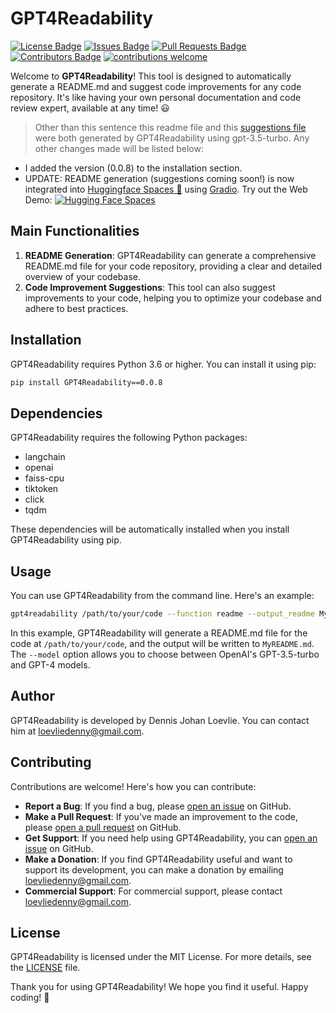 # GPT4Readability

[![License Badge](https://img.shields.io/github/license/loevlie/GPT4Readability)](https://github.com/loevlie/GPT4Readability/blob/main/LICENSE)
[![Issues Badge](https://img.shields.io/github/issues/loevlie/GPT4Readability)](https://github.com/loevlie/GPT4Readability/issues)
[![Pull Requests Badge](https://img.shields.io/github/issues-pr/loevlie/GPT4Readability)](https://github.com/loevlie/GPT4Readability/pulls)
[![Contributors Badge](https://img.shields.io/github/contributors/loevlie/GPT4Readability)](https://github.com/loevlie/GPT4Readability/graphs/contributors)
[![contributions welcome](https://img.shields.io/badge/contributions-welcome-brightgreen.svg?style=flat)](https://github.com/dwyl/esta/issues)

Welcome to **GPT4Readability**! This tool is designed to automatically generate a README.md and suggest code improvements for any code repository. It's like having your own personal documentation and code review expert, available at any time! 😃

> Other than this sentence this readme file and this [suggestions file](https://github.com/loevlie/GPT4Readability/blob/main/suggestions.md) were both generated by GPT4Readability using gpt-3.5-turbo.  Any other changes made will be listed below:

* I added the version (0.0.8) to the installation section.
* UPDATE: README generation (suggestions coming soon!) is now integrated into [Huggingface Spaces 🤗](https://huggingface.co/spaces) using [Gradio](https://github.com/gradio-app/gradio). Try out the Web Demo: [![Hugging Face Spaces](https://img.shields.io/badge/%F0%9F%A4%97%20Hugging%20Face-Spaces-blue)](https://huggingface.co/spaces/JohanDL/GPT4Readability)

## Main Functionalities

1. **README Generation**: GPT4Readability can generate a comprehensive README.md file for your code repository, providing a clear and detailed overview of your codebase.
2. **Code Improvement Suggestions**: This tool can also suggest improvements to your code, helping you to optimize your codebase and adhere to best practices.

## Installation

GPT4Readability requires Python 3.6 or higher. You can install it using pip:

```bash
pip install GPT4Readability==0.0.8
```

## Dependencies

GPT4Readability requires the following Python packages:

- langchain
- openai
- faiss-cpu
- tiktoken
- click
- tqdm

These dependencies will be automatically installed when you install GPT4Readability using pip.

## Usage

You can use GPT4Readability from the command line. Here's an example:

```bash
gpt4readability /path/to/your/code --function readme --output_readme MyREADME.md --model gpt-3.5-turbo
```

In this example, GPT4Readability will generate a README.md file for the code at `/path/to/your/code`, and the output will be written to `MyREADME.md`. The `--model` option allows you to choose between OpenAI's GPT-3.5-turbo and GPT-4 models.

## Author

GPT4Readability is developed by Dennis Johan Loevlie. You can contact him at loevliedenny@gmail.com.

## Contributing

Contributions are welcome! Here's how you can contribute:

- **Report a Bug**: If you find a bug, please [open an issue](https://github.com/loevlie/GPT4Readability/issues) on GitHub.
- **Make a Pull Request**: If you've made an improvement to the code, please [open a pull request](https://github.com/loevlie/GPT4Readability/pulls) on GitHub.
- **Get Support**: If you need help using GPT4Readability, you can [open an issue](https://github.com/loevlie/GPT4Readability/issues) on GitHub.
- **Make a Donation**: If you find GPT4Readability useful and want to support its development, you can make a donation by emailing loevliedenny@gmail.com.
- **Commercial Support**: For commercial support, please contact loevliedenny@gmail.com.

## License

GPT4Readability is licensed under the MIT License. For more details, see the [LICENSE](https://github.com/loevlie/GPT4Readability/blob/main/LICENSE) file.

Thank you for using GPT4Readability! We hope you find it useful. Happy coding! 🤣